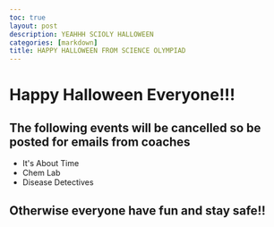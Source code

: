 ```yaml
---
toc: true
layout: post
description: YEAHHH SCIOLY HALLOWEEN
categories: [markdown]
title: HAPPY HALLOWEEN FROM SCIENCE OLYMPIAD
---
```

# Happy Halloween Everyone!!!

## The following events will be cancelled so be posted for emails from coaches
- It's About Time
- Chem Lab
- Disease Detectives

## Otherwise everyone have fun and stay safe!!